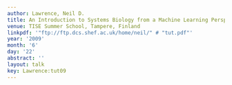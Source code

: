 ```yaml
---
author: Lawrence, Neil D.
title: An Introduction to Systems Biology from a Machine Learning Perspective
venue: TISE Summer School, Tampere, Finland
linkpdf: '"ftp://ftp.dcs.shef.ac.uk/home/neil/" # "tut.pdf"'
year: '2009'
month: '6'
day: '22'
abstract: ''
layout: talk
key: Lawrence:tut09
---
```

